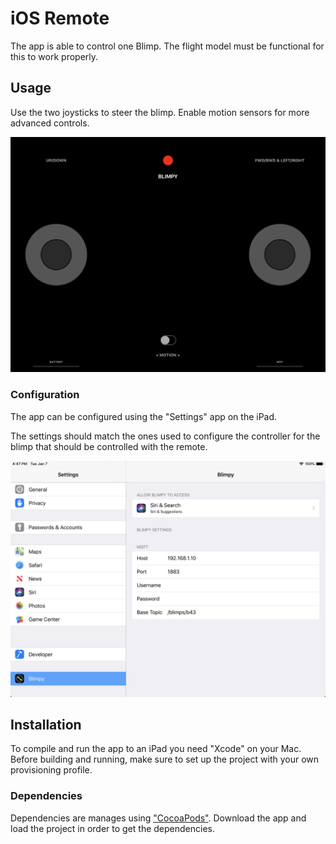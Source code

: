 # iOS Remote

The app is able to control one Blimp. The flight model must be functional for this to work properly.

## Usage

Use the two joysticks to steer the blimp. Enable motion sensors for more advanced controls.

![alt text](../../assets/pix/apps/ios-remote/ui.png)

### Configuration

The app can be configured using the "Settings" app on the iPad.

The settings should match the ones used to configure the controller for the blimp that should be controlled with the remote.

![alt text](../../assets/pix/apps/ios-remote/settings.png)

## Installation

To compile and run the app to an iPad you need "Xcode" on your Mac. Before building and running, make sure to set up the project with your own provisioning profile.

### Dependencies

Dependencies are manages using ["CocoaPods"](https://cocoapods.org/app). Download the app and load the project in order to get the dependencies.

